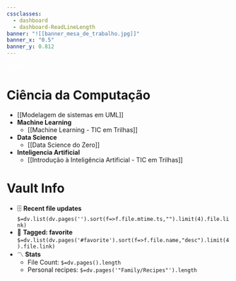 ```yaml
---
cssclasses:
  - dashboard
  - dashboard-ReadLineLength
banner: "![[banner_mesa_de_trabalho.jpg]]"
banner_x: "0.5"
banner_y: 0.812
---
```

<div class="title" style="color:white; text-decoration: underline ">HOME</div>

# Ciência da Computação
- [[Modelagem de sistemas em UML]]
- **Machine Learning**
	- [[Machine Learning - TIC em Trilhas]]
- **Data Science**
	- [[Data Science do Zero]]
- **Inteligencia Artificial**
	- [[Introdução à Inteligência Artificial - TIC em Trilhas]]
# Vault Info  
- 🗄️ **Recent file updates**  
 `$=dv.list(dv.pages('').sort(f=>f.file.mtime.ts,"").limit(4).file.link)`  
- 🔖 **Tagged:  favorite**   
 `$=dv.list(dv.pages('#favorite').sort(f=>f.file.name,"desc").limit(4).file.link)`  
- 〽️ **Stats**  
	-  File Count: `$=dv.pages().length`  
	-  Personal recipes: `$=dv.pages('"Family/Recipes"').length`
